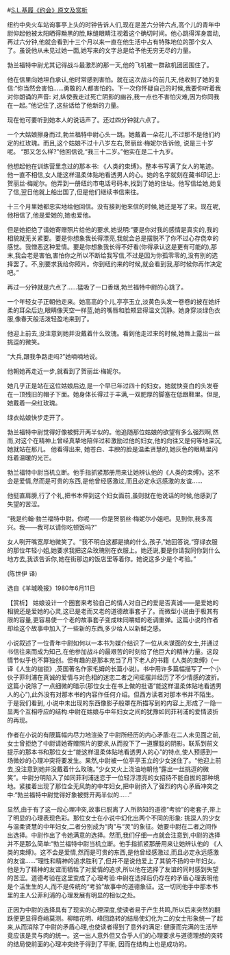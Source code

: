 #[S.L.基履《约会》原文及赏析](https://www.vrrw.net/wx/15438.html)

纽约中央火车站询事亭上头的时钟告诉人们,现在是差六分钟六点,高个儿的青年中尉仰起他被太阳晒得黝黑的脸,眯缝眼睛注视着这个确切时间。他心跳得浑身震动,再过六分钟,他就会看到十三个月以来一直在他生活中占有特殊地位的那个女人了。虽说他从未见过她一面,她写来的文字总是给予他无穷无尽的力量。

勃兰福特中尉尤其记得战斗最激烈的那一天,他的飞机被一群敌机团团围住了。

他在信里向她坦白承认,他时常感到害怕。就在这次战斗的前几天,他收到了她的复信:“你当然会害怕……勇敢的人都害怕的。下一次你怀疑自己的时候,我要你听着我对你朗诵的声音: 对,纵使我走过死亡阴影的幽谷,我一点也不害怕灾难,因为你同我在一起。”他记住了,这些话给了他新的力量。

现在他可要听到她本人的说话声了。还过四分钟就六点了。

一个大姑娘擦身而过,勃兰福特中尉心头一跳。她戴着一朵花儿,不过那不是他们约定的红玫瑰。而且,这个姑娘不过十八岁左右,贺丽丝·梅妮尔告诉他, 说是三十岁呢。 “那又怎么样?”他回信说,“我三十二岁。”他实在是二十九岁。

他想起他在训练营里念过的那本书: 《人类的束缚》。整本书写满了女人的笔迹。他一直不相信,女人能这样温柔体贴地看透男人的心。她的名字就刻在藏书印记上: 贺丽丝·梅妮尔。他弄到一册纽约市电话号码本,找到了她的住址。他写信给她,她复了信,翌日他就上船出国了,但是他们继续书信来往。

十三个月里她都忠实地给他回信。没有接到他来信的时候,她还是写了来。现在呢,他相信了,他是爱她的,她也爱他。

但是她拒绝了请她寄赠照片给他的要求,她说明:“要是你对我的感情是真实的,我的相貌就无关紧要。要是你想象我长得漂亮,我就会总是摆脱不了你不过心存侥幸的感觉。我憎恶这种爱情。要是你想象我长得不好看(你得承认这是更有可能的),那末,我会老是害怕,害怕你之所以不断给我写信,不过是因为你孤零零的,没有别的选择罢了。不,别要求我给你照片。你到纽约来的时候,就会看到我,那时候你再作决定吧。”

再过一分钟就是六点了……猛吸了一口香烟,勃兰福特中尉的心跳了。

一个年轻女子正朝他走来。她高高的个儿,亭亭玉立,淡黄色头发一卷卷的披在她纤柔的耳朵后边,眼睛像天空一样蓝,她的嘴唇和脸颊显得温文沉静。她身穿淡绿色衣服,像春天般活泼轻盈地来到了。

他迎上前去,没注意到她并没戴着什么玫瑰。看到他走过来的时候,她唇上露出一丝挑逗的微笑。

“大兵,跟我争路走吗?”她喃喃地说。

他朝她再走近一步,就看到了贺丽丝·梅妮尔。

她几乎正是站在这位姑娘后边,是一个早已年过四十的妇女。她就快变白的头发卷在一顶残旧的帽子下面。她身体长得过于丰满,一双肥厚的脚塞在低跟鞋里。但是,她戴着一朵红玫瑰。

绿衣姑娘快步走开了。

勃兰福特中尉觉得好像被劈开两半似的。他追随那位姑娘的欲望有多么强烈啊,然而,对这个在精神上曾经真挚地陪伴过和激励过他的妇女,他的向往又是何等地深沉, 她就站在那儿。 他看得出来, 她苍白、丰腴的脸是温柔贤慧的,她灰色的眼睛里闪烁着温暖的光芒。

勃兰福特中尉当机立断。他手指抓紧那册用来让她辨认他的《人类的束缚》。这不会是爱情,然而是可贵的东西,是他曾经感激过,而且必定永远感激的友谊……

他挺直肩膀,行了个礼,把书本伸到这个妇女面前,虽则就在他说话的时候,他感到了失望的苦涩。

“我是约翰·勃兰福特中尉。你呢——你是贺丽丝·梅妮尔小姐吧。见到你,我多高兴。我——我可以请你吃顿饭吗?”

女人咧开嘴宽厚地微笑了。“我不明白这都是搞的什么,孩子,”她回答说,“穿绿衣服的那位年轻小姐,她要求我把这朵玫瑰别在衣服上。她还说,要是你请我同你到什么地方去,我该告诉你,她在街那边的饭店里等着你。她说这多少是个考验。”

(陈世伊 译)

选自《羊城晚报》1980年6月11日



【赏析】 姑娘设计一个圈套来考验自己的情人对自己的爱是否真诚——是爱她的相貌还是爱她的心灵,这已是老而又老的道德故事套子了。而微型小说由于极其有限的容量,更容易使一个老的故事套子变成味同嚼蜡的老调重弹。这篇小说的作者却给这个故事中加入了一些新的东西,多少给人以新鲜之感。

小说叙述了一位青年中尉如何以一本书为媒介结识了一位从未谋面的女士,并通过书信往来而成为知己,在他参加战斗的最艰苦的时刻给了他巨大的精神力量。这段情节似乎也不算独创。但有趣的是那本充当了月下老人的书籍《人类的束缚》(一译《人生的枷锁》,英国著名作家毛姆的长篇小说)。书中用许多篇幅描写了一个小伙子菲利浦在真诚的爱情与对色相的迷恋二者之间摇摆并经历了不少情感的波折。这篇小说除了一点细微的暗示(那位女士在书上做的批语“能这样温柔体贴地看透男人的心”),此外没有对那本书的内容作任何介绍。但西方读者对那本书并不陌生。于是我们看到, 小说中未出现的东西像影子般罩在所描写到的内容上,形成了一隐一显两个互相呼应的结构:中尉在姑娘与中年妇女之间的犹豫如同菲利浦的爱情波折的再现。

作者在小说的有限篇幅内尽力地渲染了中尉所经历的内心矛盾:在二人未见面之前,女士曾拒绝了中尉请她寄赠照片的要求,从而投下了一道朦胧的阴影。联系到前文提示的那本书和那位女士“能这样温柔体贴地看透男人的心”的特点,使人预感到一场微妙的心理冲突将要发生。果然,中尉被一位亭亭玉立的少女迷住了。“他迎上前去,没注意到她并没戴着什么玫瑰。”少女又火上浇油地朝他“露出一丝挑逗的微笑”。中尉分明陷入了如同菲利浦迷恋于一位轻浮漂亮的女招待不能自拔的那种境地。紧接着出现了那位全无风韵的中年妇女,把中尉挤入了强烈的内心矛盾冲突之中:“勃兰福特中尉觉得好象被劈开两半似的……”

显然,由于有了这一段心理冲突,故事已脱离了人所熟知的道德“考验”的老套子,带上了明显的心理表现色彩。那位女士在小说中幻化出两个不同的形象: 挑逗人的少女与温柔贤慧的中年妇女,二者分别成为“肉”与“灵”的象征。她要中尉在二者之间作出选择。中尉作出了令她满意的选择。然而,我们仔细一点就会注意到,中尉的选择并不是那么简单:“勃兰福特中尉当机立断。他手指抓紧那册用来让她辨认他的 《人类的束缚》。这不会是爱情,然而是可贵的东西,是他曾经感激过,而且必定永远感激的友谊……”理性和精神的追求胜利了,但并不是说他爱上了其貌不扬的中年妇女。他是为了精神的友谊而牺牲了对爱情的追求,所以他在选择了友谊的同时感到失望的苦涩。道德考验在这里变成了心理考验:中尉在选择后仍存在的矛盾心理表明他是个活生生的人,而不是传统的“考验”故事中的道德象征。这一切同他手中那本书里的主人公菲利浦的心理发展有明显的相似之处。

正因为中尉的选择具有了现实的心理深度,使读者易于产生共鸣,所以后来突然的翻跌便更显得奇峭莫测。柳暗花明、峰回路转的结局使幻化为二的女士形象统一了起来,从而消除了中尉的矛盾心理,也使读者得到了意外的满足: 健康而完满的生活毕竟应该是灵与肉的统一。这一出人意外但又合乎人们的心理要求与道德理想的突转的结局使前面的心理冲突终于得到了平衡, 因而在结构上也是成功的。

